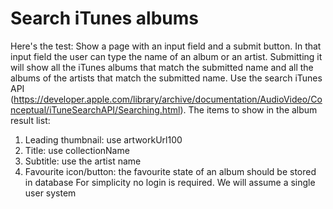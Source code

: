 # Search iTunes albums

Here's the test:
Show a page with an input field and a submit button. In that input field the user can type the name of an album or an artist. Submitting it will show all the iTunes albums that match the submitted name and all the albums of the artists that match the submitted name. Use the search iTunes API (https://developer.apple.com/library/archive/documentation/AudioVideo/Conceptual/iTuneSearchAPI/Searching.html).
The items to show in the album result list:
1. Leading thumbnail: use artworkUrl100
2. Title: use collectionName
3. Subtitle: use the artist name
4. Favourite icon/button: the favourite state of an album should be stored in database
For simplicity no login is required. We will assume a single user system
